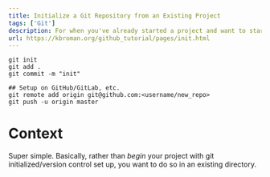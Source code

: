```yaml
---
title: Initialize a Git Repository from an Existing Project
tags: ['Git']
description: For when you've already started a project and want to start VC late
url: https://kbroman.org/github_tutorial/pages/init.html
---
```


```shell
git init
git add .
git commit -m "init"

## Setup on GitHub/GitLab, etc.
git remote add origin git@github.com:<username/new_repo>
git push -u origin master
```

# Context 

Super simple. Basically, rather than *begin* your project with git initialized/version control set up, you want to do so in an existing directory. 